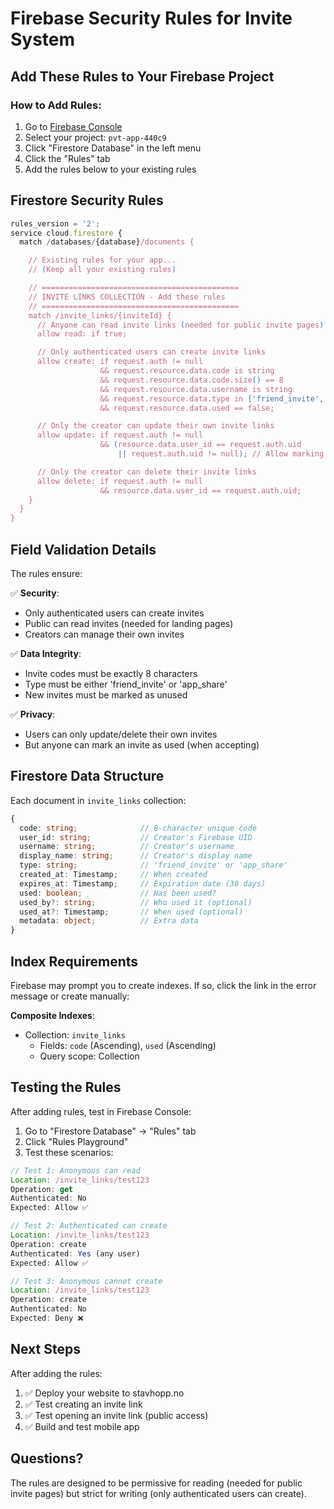 # Firebase Security Rules for Invite System

## Add These Rules to Your Firebase Project

### How to Add Rules:

1. Go to [Firebase Console](https://console.firebase.google.com)
2. Select your project: `pvt-app-440c9`
3. Click "Firestore Database" in the left menu
4. Click the "Rules" tab
5. Add the rules below to your existing rules

## Firestore Security Rules

```javascript
rules_version = '2';
service cloud.firestore {
  match /databases/{database}/documents {

    // Existing rules for your app...
    // (Keep all your existing rules)

    // ============================================
    // INVITE LINKS COLLECTION - Add these rules
    // ============================================
    match /invite_links/{inviteId} {
      // Anyone can read invite links (needed for public invite pages)
      allow read: if true;

      // Only authenticated users can create invite links
      allow create: if request.auth != null
                    && request.resource.data.code is string
                    && request.resource.data.code.size() == 8
                    && request.resource.data.username is string
                    && request.resource.data.type in ['friend_invite', 'app_share']
                    && request.resource.data.used == false;

      // Only the creator can update their own invite links
      allow update: if request.auth != null
                    && (resource.data.user_id == request.auth.uid
                        || request.auth.uid != null); // Allow marking as used by anyone authenticated

      // Only the creator can delete their invite links
      allow delete: if request.auth != null
                    && resource.data.user_id == request.auth.uid;
    }
  }
}
```

## Field Validation Details

The rules ensure:

✅ **Security**:
- Only authenticated users can create invites
- Public can read invites (needed for landing pages)
- Creators can manage their own invites

✅ **Data Integrity**:
- Invite codes must be exactly 8 characters
- Type must be either 'friend_invite' or 'app_share'
- New invites must be marked as unused

✅ **Privacy**:
- Users can only update/delete their own invites
- But anyone can mark an invite as used (when accepting)

## Firestore Data Structure

Each document in `invite_links` collection:

```typescript
{
  code: string;              // 8-character unique code
  user_id: string;           // Creator's Firebase UID
  username: string;          // Creator's username
  display_name: string;      // Creator's display name
  type: string;              // 'friend_invite' or 'app_share'
  created_at: Timestamp;     // When created
  expires_at: Timestamp;     // Expiration date (30 days)
  used: boolean;             // Has been used?
  used_by?: string;          // Who used it (optional)
  used_at?: Timestamp;       // When used (optional)
  metadata: object;          // Extra data
}
```

## Index Requirements

Firebase may prompt you to create indexes. If so, click the link in the error message or create manually:

**Composite Indexes**:
- Collection: `invite_links`
  - Fields: `code` (Ascending), `used` (Ascending)
  - Query scope: Collection

## Testing the Rules

After adding rules, test in Firebase Console:

1. Go to "Firestore Database" → "Rules" tab
2. Click "Rules Playground"
3. Test these scenarios:

```javascript
// Test 1: Anonymous can read
Location: /invite_links/test123
Operation: get
Authenticated: No
Expected: Allow ✅

// Test 2: Authenticated can create
Location: /invite_links/test123
Operation: create
Authenticated: Yes (any user)
Expected: Allow ✅

// Test 3: Anonymous cannot create
Location: /invite_links/test123
Operation: create
Authenticated: No
Expected: Deny ❌
```

## Next Steps

After adding the rules:

1. ✅ Deploy your website to stavhopp.no
2. ✅ Test creating an invite link
3. ✅ Test opening an invite link (public access)
4. ✅ Build and test mobile app

## Questions?

The rules are designed to be permissive for reading (needed for public invite pages) but strict for writing (only authenticated users can create).